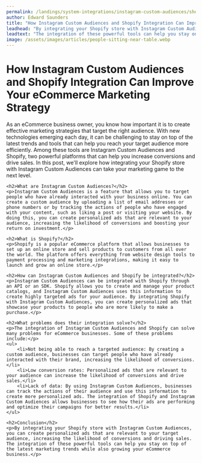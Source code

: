 ```yaml
---
permalink: /landings/system-integrations/instagram-custom-audiences/shopify
author: Edward Saunders
title: "How Instagram Custom Audiences and Shopify Integration Can Improve Your eCommerce Marketing Strategy"
leadhead: "By integrating your Shopify store with Instagram Custom Audiences, you can create personalized ads that are relevant to your target audience, increasing the likelihood of conversions and driving sales"
leadtext: "The integration of these powerful tools can help you stay on top of the latest marketing trends while also growing your eCommerce business."
image: /assets/images/articles/people-sitting-near-table.webp
---
```

<div class="arttext">	<h1>How Instagram Custom Audiences and Shopify Integration Can Improve Your eCommerce Marketing Strategy</h1>
	<p>As an eCommerce business owner, you know how important it is to create effective marketing strategies that target the right audience. With new technologies emerging each day, it can be challenging to stay on top of the latest trends and tools that can help you reach your target audience more efficiently. Among these tools are Instagram Custom Audiences and Shopify, two powerful platforms that can help you increase conversions and drive sales. In this post, we'll explore how integrating your Shopify store with Instagram Custom Audiences can take your marketing game to the next level.</p>

	<h2>What are Instagram Custom Audiences?</h2>
	<p>Instagram Custom Audiences is a feature that allows you to target people who have already interacted with your business online. You can create a custom audience by uploading a list of email addresses or phone numbers or by tracking the actions of people who have engaged with your content, such as liking a post or visiting your website. By doing this, you can create personalized ads that are relevant to your audience, increasing the likelihood of conversions and boosting your return on investment.</p>

	<h2>What is Shopify?</h2>
	<p>Shopify is a popular eCommerce platform that allows businesses to set up an online store and sell products to customers from all over the world. The platform offers everything from website design tools to payment processing and marketing integrations, making it easy to launch and grow an online store.</p>

	<h2>How can Instagram Custom Audiences and Shopify be integrated?</h2>
	<p>Instagram Custom Audiences can be integrated with Shopify through an API or an SDK. Shopify allows you to create and manage your product catalogs, and Instagram Custom Audiences uses this information to create highly targeted ads for your audience. By integrating Shopify with Instagram Custom Audiences, you can create personalized ads that showcase your products to people who are more likely to make a purchase.</p>

	<h2>What problems does their integration solve?</h2>
	<p>The integration of Instagram Custom Audiences and Shopify can solve many problems for eCommerce businesses. Some of these problems include:</p>
	<ul>
		<li>Not being able to reach a targeted audience: By creating a custom audience, businesses can target people who have already interacted with their brand, increasing the likelihood of conversions.</li>
		<li>Low conversion rates: Personalized ads that are relevant to your audience can increase the likelihood of conversions and drive sales.</li>
		<li>Lack of data: By using Instagram Custom Audiences, businesses can track the actions of their audience and use this information to create more personalized ads. The integration of Shopify and Instagram Custom Audiences allows businesses to see how their ads are performing and optimize their campaigns for better results.</li>
	</ul>

	<h2>Conclusion</h2>
	<p>By integrating your Shopify store with Instagram Custom Audiences, you can create personalized ads that are relevant to your target audience, increasing the likelihood of conversions and driving sales. The integration of these powerful tools can help you stay on top of the latest marketing trends while also growing your eCommerce business.</p>
</div>